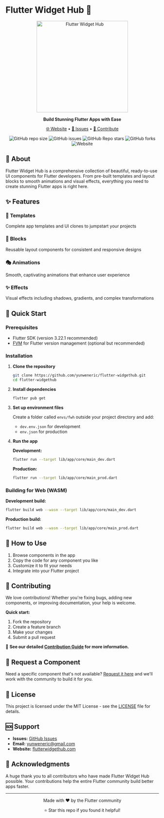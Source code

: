 # Flutter Widget Hub 🚀

<div align="center">
  <img src="https://raw.githubusercontent.com/yunweneric/flutter-widgethub/main/assets/images/fwh.png" alt="Flutter Widget Hub" width="300"/>
  
  <p><strong>Build Stunning Flutter Apps with Ease</strong></p>
  
  <p>
    <a href="https://flutterwidgethub.com/" target="_blank">🌐 Website</a> •
    <a href="https://github.com/yunweneric/flutter-widgethub/issues" target="_blank">🐛 Issues</a> •
    <a href="https://github.com/yunweneric/flutter-widgethub/pulls" target="_blank">🤝 Contribute</a>
  </p>
  
  <p>
    <img alt="GitHub repo size" src="https://img.shields.io/github/repo-size/yunweneric/flutter-widgethub?color=%233867D6&style=for-the-badge">
    <img alt="GitHub issues" src="https://img.shields.io/github/issues-raw/yunweneric/flutter-widgethub?color=%233867D6&style=for-the-badge">
    <img alt="GitHub Repo stars" src="https://img.shields.io/github/stars/yunweneric/flutter-widgethub?color=%233867D6&style=for-the-badge">
    <img alt="GitHub forks" src="https://img.shields.io/github/forks/yunweneric/flutter-widgethub?color=%233867D6&style=for-the-badge">
    <img alt="Website" src="https://img.shields.io/website?color=%233867D6&style=for-the-badge&up_color=3F51B5&up_message=Visit%20us&url=https%3A%2F%2Fflutterwidgethub.com%2F">
  </p>
</div>

## 📖 About

Flutter Widget Hub is a comprehensive collection of beautiful, ready-to-use UI components for Flutter developers. From pre-built templates and layout blocks to smooth animations and visual effects, everything you need to create stunning Flutter apps is right here.

## ✨ Features

### 🎨 **Templates**

Complete app templates and UI clones to jumpstart your projects

### 🧱 **Blocks**

Reusable layout components for consistent and responsive designs

### 🎭 **Animations**

Smooth, captivating animations that enhance user experience

### ✨ **Effects**

Visual effects including shadows, gradients, and complex transformations

## 🚀 Quick Start

### Prerequisites

- Flutter SDK (version 3.22.1 recommended)
- [FVM](https://fvm.app/) for Flutter version management (optional but recommended)

### Installation

1. **Clone the repository**

   ```bash
   git clone https://github.com/yunweneric/flutter-widgethub.git
   cd flutter-widgethub
   ```

2. **Install dependencies**

   ```bash
   flutter pub get
   ```

3. **Set up environment files**

   Create a folder called `envs/fwh` outside your project directory and add:

   - `dev.env.json` for development
   - `env.json` for production

4. **Run the app**

   **Development:**

   ```bash
   flutter run --target lib/app/core/main_dev.dart
   ```

   **Production:**

   ```bash
   flutter run --target lib/app/core/main_prod.dart
   ```

### Building for Web (WASM)

**Development build:**

```bash
flutter build web --wasm --target lib/app/core/main_dev.dart
```

**Production build:**

```bash
flutter build web --wasm --target lib/app/core/main_prod.dart
```

## 🎯 How to Use

1. Browse components in the app
2. Copy the code for any component you like
3. Customize it to fit your needs
4. Integrate into your Flutter project

## 🤝 Contributing

We love contributions! Whether you're fixing bugs, adding new components, or improving documentation, your help is welcome.

**Quick start:**

1. Fork the repository
2. Create a feature branch
3. Make your changes
4. Submit a pull request

📖 **See our detailed [Contribution Guide](./CONTRIBUTION.md) for more information.**

## 📝 Request a Component

Need a specific component that's not available? [Request it here](https://github.com/yunweneric/flutter-widgethub/issues) and we'll work with the community to build it for you.

## 📄 License

This project is licensed under the MIT License - see the [LICENSE](LICENSE) file for details.

## 🆘 Support

- **Issues:** [GitHub Issues](https://github.com/yunweneric/flutter-widgethub/issues)
- **Email:** yunweneric@gmail.com
- **Website:** [flutterwidgethub.com](https://flutterwidgethub.com/)

## 🙏 Acknowledgments

A huge thank you to all contributors who have made Flutter Widget Hub possible. Your contributions help the entire Flutter community build better apps faster.

---

<div align="center">
  <p>Made with ❤️ by the Flutter community</p>
  <p>⭐ Star this repo if you found it helpful!</p>
</div>
